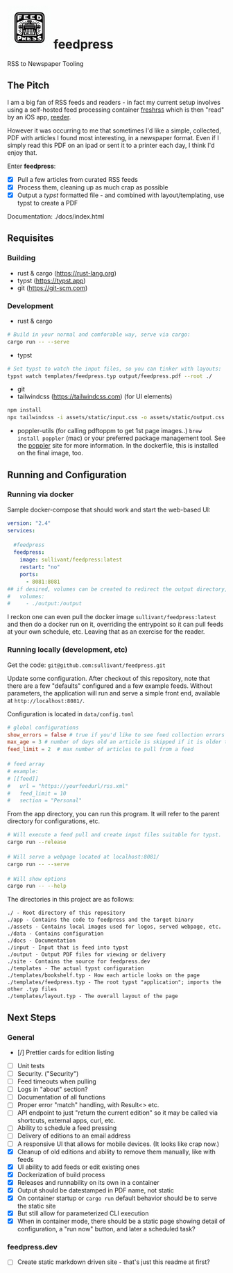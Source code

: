 # <img src="https://github.com/sullivant/feedpress/blob/main/assets/logo.jpg?raw=true" height=100 width=100> feedpress
RSS to Newspaper Tooling

## The Pitch
I am a big fan of RSS feeds and readers - in fact my current setup involves using a self-hosted feed processing container [freshrss](https://freshrss.org) which is then "read" by an iOS app, [reeder](https://reederapp.com/).

However it was occurring to me that sometimes I'd like a simple, collected, PDF with articles I found most interesting, in a newspaper format.  Even if I simply read this PDF on an ipad or sent it to a printer each day, I think I'd enjoy that.

Enter **feedpress**:

- [x] Pull a few articles from curated RSS feeds
- [x] Process them, cleaning up as much crap as possible
- [x] Output a *typst* formatted file - and combined with layout/templating, use typst to create a PDF

Documentation: ./docs/index.html

## Requisites
### Building
- rust & cargo (https://rust-lang.org)
- typst (https://typst.app)
- git (https://git-scm.com)
### Development
- rust & cargo
```bash
# Build in your normal and comforable way, serve via cargo:
cargo run -- --serve
```
- typst
```bash
# Set typst to watch the input files, so you can tinker with layouts:
typst watch templates/feedpress.typ output/feedpress.pdf --root ./
```
- git
- tailwindcss (https://tailwindcss.com) (for UI elements) 
```bash
npm install
npx tailwindcss -i assets/static/input.css -o assets/static/output.css --watch
```
- poppler-utils (for calling pdftoppm to get 1st page images..)
`brew install poppler` (mac) or your preferred package management tool.  See the [poppler](https://poppler.freedesktop.org/) site for more information.  In the dockerfile, this is installed on the final image, too.

## Running and Configuration

### Running via docker
Sample docker-compose that should work and start the web-based UI:
```yml
version: "2.4"
services:
  
  #feedpress
  feedpress:
    image: sullivant/feedpress:latest
    restart: "no"
    ports:
      - 8081:8081
## if desired, volumes can be created to redirect the output directory, etc.
#   volumes:
#     - ./output:/output
```

I reckon one can even pull the docker image `sullivant/feedpress:latest` and then do a docker run on it, overriding the entrypoint so it can pull feeds at your own schedule, etc.  Leaving that as an exercise for the reader.

### Running locally (development, etc)
Get the code: 
`git@github.com:sullivant/feedpress.git`

Update some configuration.  After checkout of this repository, note that there are a few "defaults" configured and a few example feeds.  Without parameters, the application will run and serve a simple front end, available at `http://localhost:8081/`.

Configuration is located in `data/config.toml`
```toml
# global configurations
show_errors = false # true if you'd like to see feed collection errors
max_age = 3 # number of days old an article is skipped if it is older than
feed_limit = 2  # max number of articles to pull from a feed

# feed array
# example:
# [[feed]]
#   url = "https://yourfeedurl/rss.xml"
#   feed_limit = 10
#   section = "Personal"

```

From the app directory, you can run this program.  It will refer to the parent directory for configurations, etc.

```bash
# Will execute a feed pull and create input files suitable for typst.
cargo run --release

# Will serve a webpage located at localhost:8081/
cargo run -- --serve

# Will show options
cargo run -- --help
```

The directories in this project are as follows:
```
./ - Root directory of this repository
./app - Contains the code to feedpress and the target binary
./assets - Contains local images used for logos, served webpage, etc.
./data - Contains configuration 
./docs - Documentation
./input - Input that is feed into typst
./output - Output PDF files for viewing or delivery
./site - Contains the source for feedpress.dev
./templates - The actual typst configuration
./templates/bookshelf.typ - How each article looks on the page
./templates/feedpress.typ - The root typst "application"; imports the other .typ files
./templates/layout.typ - The overall layout of the page
```

## Next Steps
### General
- [/] Prettier cards for edition listing
- [ ] Unit tests
- [ ] Security. ("Security")
- [ ] Feed timeouts when pulling
- [ ] Logs in "about" section? 
- [ ] Documentation of all functions
- [ ] Proper error "match" handling, with Result<> etc.
- [ ] API endpoint to just "return the current edition" so it may be called via shortcuts, external apps, curl, etc.
- [ ] Ability to schedule a feed pressing
- [ ] Delivery of editions to an email address
- [ ] A responsive UI that allows for mobile devices.  (It looks like crap now.)
- [x] Cleanup of old editions and ability to remove them manually, like with feeds
- [x] UI ability to add feeds or edit existing ones
- [x] Dockerization of build process
- [x] Releases and runnability on its own in a container
- [x] Output should be datestamped in PDF name, not static
- [x] On container startup or `cargo run` default behavior should be to serve the static site
- [x] But still allow for parameterized CLI execution
- [x] When in container mode, there should be a static page showing detail of configuration, a "run now" button, and later a scheduled task?
### feedpress.dev
- [ ] Create static markdown driven site - that's just this readme at first?
